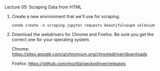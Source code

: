 Lecture 05: Scraping Data from HTML

1) Create a new environment that we'll use for scraping. 

    `conda create -n scraping jupyter requests beautifulsoup4 selenium`
    
2) Download the webdrivers for Chrome and Firefox. Be sure you get the correct one for your operating system.

    Chrome: https://sites.google.com/a/chromium.org/chromedriver/downloads
    
    Firefox: https://github.com/mozilla/geckodriver/releases
    
    